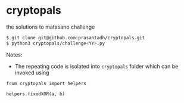 # cryptopals
the solutions to matasano challenge

```bash
$ git clone git@github.com:prasantadh/cryptopals.git
$ python3 cryptopals/challenge<YY>.py
```

Notes:
- The repeating code is isolated into `cryptopals` folder
which can be invoked using
```
from cryptopals import helpers

helpers.fixedXOR(a, b)
```

